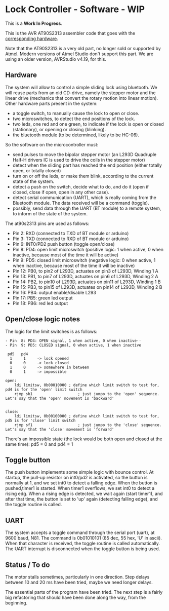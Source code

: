 ﻿# Lock Controller - Software - WIP

This is a **Work In Progress**.

This is the AVR AT90S2313 assembler code that goes with the [corresponding hardware](https://github.com/jpablo128/lockcontroller-hardware).

Note that the AT90S2313 is a very old part, no longer sold or supported by Atmel. Modern versions of Atmel Studio don't support this part. We are using an older version, AVRStudio v4.19, for this.

## Hardware
The system will allow to control a simple sliding lock using bluetooth. We will reuse parts from an old CD-drive, namely the stepper motor and the linear drive (mechanics that convert the rotary motion into linear motion). Other hardware parts present in the system:

- a toggle switch, to manually cause the lock to open or close.
- two microswitches, to detect the end positions of the lock.
- two leds, one red and one green, to indicate if the lock is open or closed (stationary), or opening or closing (blinking).
- the bluetooth module (to be determined, likely to be HC-06).

So the software on the microcontroller must:

- send pulses to move the bipolar stepper motor (an L293D Quadruple Half-H drivers IC is used to drive the coils in the stepper motor)
- detect when the sliding part has reached the end position (either totally open, or totally closed)
- turn on or off the leds, or make them blink, according to the current state of the system.
- detect a push on the switch, decide what to do, and do it (open if closed, close if open, open in any other case).
- detect serial communication (UART), which is really coming from the Bluetooth module. The data received will be a command (toggle).
- possibly, send data through the UART (BT module) to a remote system, to inform of the state of the system.


The at90s2313 pins are used as follows:

- Pin  2: RXD (connected to TXD of BT module or arduino)
- Pin  3: TXD (connected to RXD of BT module or arduino)
- Pin  6: INT0/PD2 push button (toggle open/close)
- Pin  8: PD4: open limit microswitch (positive logic: 1 when active, 0 when inactive, because most of the time it will be active)
- Pin  9: PD5: closed limit microswitch (negative logic: 0 when active, 1 when inactive, because most of the time it will be inactive)
- Pin 12: PB0, to pin2 of L293D, actuates on pin3 of L293D,  Winding 1 A
- Pin 13: PB1, to pin7 of L293D, actuates on pin6 of L293D,  Winding 2 A
- Pin 14: PB2, to pin10 of L293D, actuates on pin11 of L293D,  Winding 1 B
- Pin 15: PB3, to pin15 of L293D, actuates on pin14 of L293D,  Winding 2 B
- Pin 16: PB4: output enable/disable L293
- Pin 17: PB5: green led output
- Pin 18: PB6: red led output

## Open/close logic notes

The logic for the limit switches is as follows:

    - Pin  8: PD4: OPEN signal, 1 when active, 0 when inactive⋅⋅
    - Pin  9: PD5: CLOSED signal, 0 when active, 1 when inactive

     pd5   pd4
      1     1     -> lock opened
      0     0     -> lock closed
      1     0     -> somewhere in between
      0     1     -> impossible

	open:
		ldi limitsw, 0b00010000	; define which limit switch to test for,  pd4 is for the 'open' limit switch
		rjmp sb1					; just jumpo to the 'open' sequence. Let's say that the 'open' movement is 'backward'


	close:	
		ldi limitsw, 0b00100000	; define which limit switch to test for, pd5 is for 'close' limit switch
		rjmp sf1					; just jumpo to the 'close' sequence. Let's say that the 'close' movement is 'forward'

There's an impossible state (the lock would be both open and closed at the same time):
	pd5 = 0   and pd4 = 1  

## Toggle button

The push button implements some simple logic with bounce control. At startup, the pull-up resistor on int0/pd2 is activated, so the button is normally at 1, and we set int0 to detect a falling edge.
When the button is pushed,timer1 is started. When timer1 overflows, we set int0 to detect a rising edg. When a rising edge is detected, we wait again (start timer1), and after that time, the button is set to 'up' again (detecting falling edge), and the toggle routine is called.

## UART
The system accepts a toggle command through the serial port (uart), at 9600 baud, N81. The command is 0b01010101  (85 dec, 55 hex, 'U' in ascii). When that character is received, the toggle routine is called automatically.
The UART interrupt is disconnected when the toggle button is being used.

## Status / To do
The motor stalls sometimes, particularly in one direction. Step delays between 10 and 20 ms have been tried, maybe we need longer delays.

The essential parts of the program have been tried. The next step is a fairly big refactoring that should have been done along the way, from the beginning.
